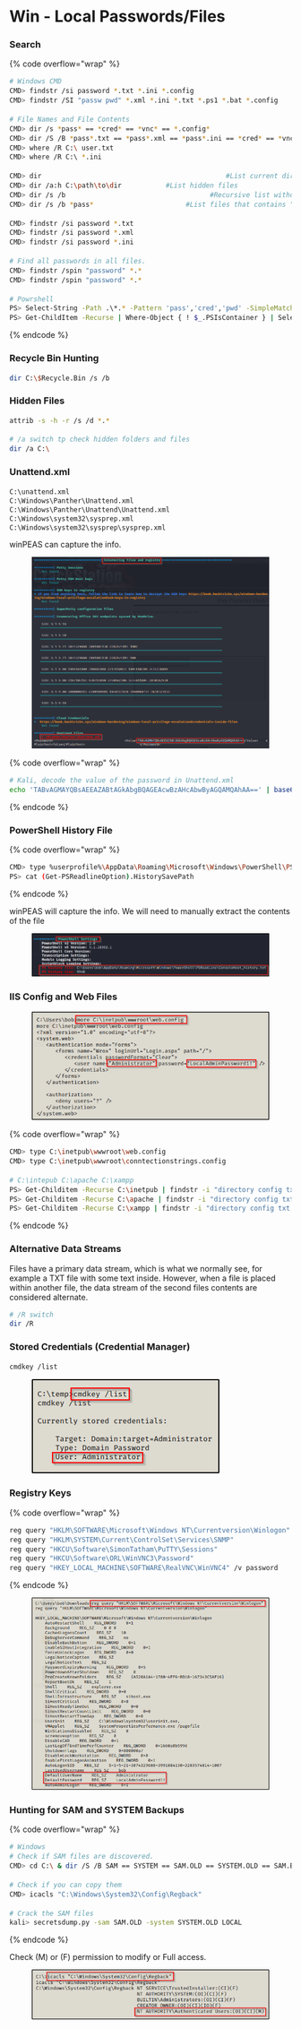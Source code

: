 # Win - Local Passwords/Files

### Search&#x20;

{% code overflow="wrap" %}
```bash
# Windows CMD
CMD> findstr /si password *.txt *.ini *.config 
CMD> findstr /SI "passw pwd" *.xml *.ini *.txt *.ps1 *.bat *.config 

# File Names and File Contents
CMD> dir /s *pass* == *cred* == *vnc* == *.config*
CMD> dir /S /B *pass*.txt == *pass*.xml == *pass*.ini == *cred* == *vnc* == *.config*
CMD> where /R C:\ user.txt
CMD> where /R C:\ *.ini

CMD> dir                                              #List current dir
CMD> dir /a:h C:\path\to\dir           #List hidden files
CMD> dir /s /b                                    #Recursive list without shit     
CMD> dir /s /b *pass*                       #List files that contains "pass" word in the filename
	
CMD> findstr /si password *.txt
CMD> findstr /si password *.xml
CMD> findstr /si password *.ini
	
# Find all passwords in all files.
CMD> findstr /spin "password" *.*
CMD> findstr /spin "password" *.*

# Powrshell
PS> Select-String -Path .\*.* -Pattern 'pass','cred','pwd' -SimpleMatch
PS> Get-ChildItem -Recurse | Where-Object { ! $_.PSIsContainer } | Select-String -Pattern 'pass','cred','pwd' -SimpleMatch
```
{% endcode %}

### Recycle Bin Hunting

```bash
dir C:\$Recycle.Bin /s /b
```

### Hidden Files

```bash
attrib -s -h -r /s /d *.*

# /a switch tp check hidden folders and files
dir /a C:\ 
```

### **Unattend.xml**

```
C:\unattend.xml
C:\Windows\Panther\Unattend.xml
C:\Windows\Panther\Unattend\Unattend.xml
C:\Windows\system32\sysprep.xml
C:\Windows\system32\sysprep\sysprep.xml
```

winPEAS can capture the info.&#x20;

<figure><img src="../.gitbook/assets/image (132).png" alt=""><figcaption></figcaption></figure>

{% code overflow="wrap" %}
```bash
# Kali, decode the value of the password in Unattend.xml
echo 'TABvAGMAYQBsAEEAZABtAGkAbgBQAGEAcwBzAHcAbwByAGQAMQAhAA==' | base64 --decode
```
{% endcode %}

### **PowerShell History File**

{% code overflow="wrap" %}
```bash
CMD> type %userprofile%\AppData\Roaming\Microsoft\Windows\PowerShell\PSReadline\ConsoleHost_history.txt
PS> cat (Get-PSReadlineOption).HistorySavePath
```
{% endcode %}

winPEAS will capture the info. We will need to manually extract the contents of the file

<figure><img src="../.gitbook/assets/image (133).png" alt=""><figcaption></figcaption></figure>

### **IIS Config and Web Files**

<figure><img src="../.gitbook/assets/image (134).png" alt=""><figcaption></figcaption></figure>

{% code overflow="wrap" %}
```bash
CMD> type C:\inetpub\wwwroot\web.config
CMD> type C:\inetpub\wwwroot\conntectionstrings.config

# C:\intepub C:\apache C:\xampp 
PS> Get-Childitem -Recurse C:\inetpub | findstr -i "directory config txt aspx ps1 bat xml pass user"
PS> Get-Childitem -Recurse C:\apache | findstr -i "directory config txt php ps1 bat xml pass user"
PS> Get-Childitem -Recurse C:\xampp | findstr -i "directory config txt php ps1 bat xml pass user"
```
{% endcode %}

### Alternative Data Streams

Files have a primary data stream, which is what we normally see, for example a TXT file with some text inside. However, when a file is placed within another file, the data stream of the second files contents are considered alternate.&#x20;

```bash
# /R switch
dir /R
```

### **Stored Credentials (Credential Manager)**

```bash
cmdkey /list
```

<figure><img src="../.gitbook/assets/image (135).png" alt=""><figcaption></figcaption></figure>

### **Registry Keys**

{% code overflow="wrap" %}
```bash
reg query "HKLM\SOFTWARE\Microsoft\Windows NT\Currentversion\Winlogon"
reg query "HKLM\SYSTEM\Current\ControlSet\Services\SNMP"
reg query "HKCU\Software\SimonTatham\PuTTY\Sessions"
reg query "HKCU\Software\ORL\WinVNC3\Password"
reg query "HKEY_LOCAL_MACHINE\SOFTWARE\RealVNC\WinVNC4" /v password
```
{% endcode %}

<figure><img src="../.gitbook/assets/image (136).png" alt=""><figcaption></figcaption></figure>

### **Hunting for SAM and SYSTEM Backups**

{% code overflow="wrap" %}
```bash
# Windows
# Check if SAM files are discovered. 
CMD> cd C:\ & dir /S /B SAM == SYSTEM == SAM.OLD == SYSTEM.OLD == SAM.BAK == SYSTEM.BAK

# Check if you can copy them
CMD> icacls "C:\Windows\System32\Config\Regback"

# Crack the SAM files 
kali> secretsdump.py -sam SAM.OLD -system SYSTEM.OLD LOCAL
```
{% endcode %}

Check (M) or (F) permission to modify or Full access.&#x20;

<figure><img src="../.gitbook/assets/image (137).png" alt=""><figcaption></figcaption></figure>

